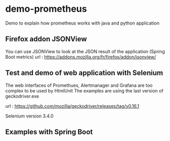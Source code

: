 # demo-prometheus
Demo to explain how prometheus works with java and python application

## Firefox addon JSONView
You can use JSONView to look at the JSON result of the application (Spring Boot metrics)
url : https://addons.mozilla.org/fr/firefox/addon/jsonview/


## Test and demo of web application with Selenium
The web interfaces of Promethues, Alertmanager and Grafana are too complex to be used by HtmlUnit
The examples are using the last version of geckodriver.exe

url : https://github.com/mozilla/geckodriver/releases/tag/v0.16.1

Selenium version 3.4.0

## Examples with Spring Boot
